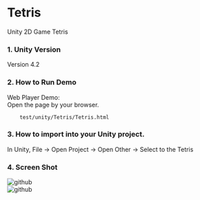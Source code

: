 Tetris
======
Unity 2D Game Tetris

### 1. Unity Version
Version 4.2


### 2. How to Run Demo
Web Player Demo:<br/>
Open the page by your browser.<br/>
        
        test/unity/Tetris/Tetris.html
        

### 3. How to import into your Unity project.
In Unity, File -> Open Project -> Open Other -> Select to the Tetris
        

### 4. Screen Shot 
![github](https://raw.github.com/laiconglin/Tetris/master/screenshot/startmenu.png "Start Menu")
<br />
![github](https://raw.github.com/laiconglin/Tetris/master/screenshot/game.png "Game")

